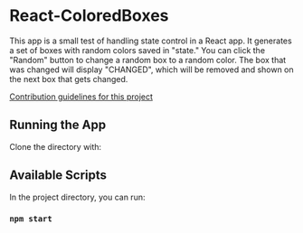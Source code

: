 # React-ColoredBoxes
This app is a small test of handling state control in a React app. It generates a set of boxes with random colors saved in "state." You can click the "Random" button to change a random box to a random color. The box that was changed will display "CHANGED", which will be removed and shown on the next box that gets changed.


[Contribution guidelines for this project](docs/CONTRIBUTING.md)

## Running the App

Clone the directory with: 

## Available Scripts

In the project directory, you can run:

### `npm start`
